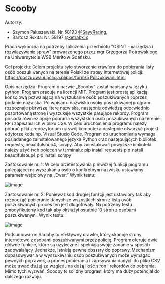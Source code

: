 # Scooby 

Autorzy:

- Szymon Paluszewski. Nr. 58193 [@SayyRacing,
](https://github.com/SayyRacing)
- Bartosz Rokita. Nr. 58197 [@ketrabx1x](https://github.com/ketrabx1x)

Praca wykonana na potrzeby zaliczenia przedmiotu "OSINT - narzędzia i rozwiązywanie spraw" prowadzonego przez mgr Grzegorza Piotrowskiego na Uniwersytecie WSB Merito w Gdańsku.

Cel projektu:
Celem projektu było stworzenie crawlera do pobierania listy osób poszukiwanych na terenie Polski ze strony internetowej policji:
https://poszukiwani.policja.pl/pos/form/5,Poszukiwani.html

Opis narzędzia:
Program o nazwie „Scooby” został napisany w języku python. Program pracuje na licencji MIT. Program jest prostą aplikacją konsolową pozwalającą na wyszukanie osób poszukiwanych poprzez podanie nazwiska. Po wpisaniu nazwiska osoby poszukiwanej program rozpoznaje pierwszą literę nazwiska, następnie odwiedzą odpowiednio posortowaną stronę i wyszukuje wszystkie pasujące rekordy. Program posiada również opcje pobrania wszystkich osób poszukiwanych na terenie RP i zapisania ich w pliku CSV.
W celu uruchomienia programu należy pobrać pliki z repozytorium na swój komputer a następnie otworzyć projekt edytorze kodu np. Visual Studio Code. 
Program do uruchomienia wymaga posiadanego zainstalowanego języka Python oraz następujących bibliotek: requests, beautifulsoup4, scrapy.
Aby zainstalować powyższe biblioteki należy użyć tych poleceń w terminalu:
pip install requests
pip install beautifulsoup4
pip install scrapy


Zastosowanie nr. 1: 
W celu przetestowania pierwszej funkcji programu polegającej na wyszukaniu osób o konkretnym nazwisku ustawiamy parametr wejściowy na „Ewert”
Wynik testu:

![image](https://github.com/SayyRacing/scooby/assets/93188612/5b249d6a-7ca9-4e0c-8625-39b367fbd689)

Zastosowanie nr. 2:
Ponieważ kod drugiej funkcji jest ustawiony tak aby rozpocząć pobieranie danych ze wszystkich stron z listą osób poszukiwanych proces ten jest długotrwały. Na potrzeby testu zmodyfikujemy kod tak aby obsłużył ostatnie 10 stron z osobami poszukiwanymi.
Wynik testu:

![image](https://github.com/SayyRacing/scooby/assets/93188612/aafddad0-0b5e-4347-be93-509feb25d2c7)


Podsumowanie:
Scooby to efektywny crawler, który skanuje strony internetowe z osobami poszukiwanymi przez policję. Program oferuje dwie główne funkcje, które są użyteczne i spełniają swoje zadanie w sposób zadowalający. Jednakże, istnieją pewne obszary do poprawy. Mechanizm dopasowywania w wyszukiwaniu osób poszukiwanych może wymagać pewnych poprawek, a proces pobierania i zapisywania danych do pliku CSV może trwać dłużej ze względu na dużą ilość stron i rekordów do pobrania. Mimo tych wyzwań, Scooby to solidny program, który ma duży potencjał do dalszego rozwoju.
